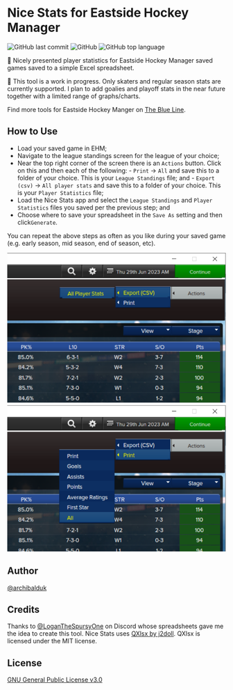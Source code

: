 # Nice Stats for Eastside Hockey Manager
![GitHub last commit](https://img.shields.io/github/last-commit/archibalduk/EHM_Nice_Stats?style=flat) ![GitHub](https://img.shields.io/github/license/archibalduk/EHM_Nice_Stats?style=flat) ![GitHub top language](https://img.shields.io/github/languages/top/archibalduk/EHM_Nice_Stats?style=flat)

:rocket: Nicely presented player statistics for Eastside Hockey Manager saved games saved to a simple Excel spreadsheet. 

:construction: This tool is a work in progress. Only skaters and regular season stats are currently supported. I plan to add goalies and playoff stats in the near future together with a limited range of graphs/charts.

Find more tools for Eastside Hockey Manger on [The Blue Line](https://ehmtheblueline.com).

## How to Use

 - Load your saved game in EHM;
 - Navigate to the league standings screen for the league of your choice;
 - Near the top right corner of the screen there is an `Actions` button. Click on this and then each of the following:
         - `Print` -> `All` and save this to a folder of your choice. This is your `League Standings` file; and
         - `Export (csv)` -> `All player stats` and save this to a folder of your choice. This is your `Player Statistics` file;
 - Load the Nice Stats app and select the `League Standings` and `Player Statistics` files you saved per the previous step; and
 - Choose where to save your spreadsheet in the `Save As` setting and then click`Generate`.

You can repeat the above steps as often as you like during your saved game (e.g. early season, mid season, end of season, etc).

![Screenshot of how to export the relevant data from Eastside Hockey Manager.](res/ehm_nice_stats_example.png)

## Author
[@archibalduk](https://www.github.com/archibalduk)

## Credits
Thanks to [@LoganTheSpursyOne](https://discord.com/) on Discord whose spreadsheets gave me the idea to create this tool.
Nice Stats uses [QXlsx by j2doll](https://github.com/QtExcel/QXlsx). QXlsx is licensed under the MIT license.

## License
[GNU General Public License v3.0](https://choosealicense.com/licenses/gpl-3.0/)
